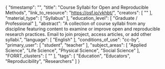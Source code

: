 {
    "timestamp": "",
    "title": "Course Syllabi for Open and Reproducible Methods",
    "link_to_resource": "https://osf.io/vkhbt/",
    "creators": [
        ""
    ],
    "material_type": [
        "Syllabus"
    ],
    "education_level": [
        "Graduate / Professional"
    ],
    "abstract": "A collection of course syllabi from any discipline featuring content to examine or improve open and reproducible research practices. Email to join project, access articles, or add other syllabi.",
    "language": [
        "English"
    ],
    "conditions_of_use": "cc-by",
    "primary_user": [
        "student",
        "teacher"
    ],
    "subject_areas": [
        "Applied Science",
        "Life Science",
        "Physical Science",
        "Social Science"
    ],
    "FORRT_clusters": [
        ""
    ],
    "tags": [
        "Education",
        "Educators",
        "Reproducibility",
        "Researchers"
    ]
}